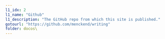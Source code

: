 ```yaml
---
l1_idx: 2
l1_name: "Github"
l1_description: "The GitHub repo from which this site is published."
gotourl: "https://github.com/menckend/writing"
folder: docos\
---
```

